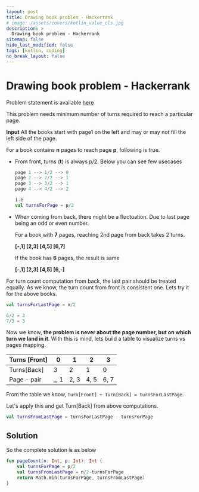 ```yaml
---
layout: post
title: Drawing book problem - Hackerrank
# image: /assets/covers/kotlin_value_cls.jpg
description: >
  Drawing book problem - Hackerrank
sitemap: false
hide_last_modified: false
tags: [kotlin, coding]
no_break_layout: false
---
```


# Drawing book problem - Hackerrank

Problem statement is available [here](https://www.hackerrank.com/challenges/drawing-book/problem)


This problem needs minimum number of turns required to reach a particular page. 

**Input**
All the books start with page1 on the left and may or may not fill the left side of the page.

For a book contains **n** pages to reach page **p**, following is true.

* From front, turns (**t**) is always p/2. Below you can see few usecases

   ```kotlin
   page 1 --> 1/2 --> 0
   page 2 --> 2/2 --> 1
   page 3 --> 3/2 --> 1
   page 4 --> 4/2 --> 2
   
   i.e
   val turnsForPage = p/2
   ```

* When coming from back, there might be a fluctuation. Due to last page being an odd or even number. 

   For a book with **7** pages, reaching 2nd page from back takes 2 turns.

   **[-,1] [2,3] [4,5] [6,7]**

   

   If the book has **6** pages, the result is same

   **[-,1] [2,3] [4,5] [6,-]**



For turn count computation from back, the last pair should be treated equally. As we know, the turn count from front is consistent one. Lets try it for the above books.

```kotlin
val turnsForLastPage = n/2

6/2 = 3
7/3 = 3
```



Now we know, **the problem is never about the page number, but on which turn we land in it**. With this is mind, lets build a table to visualize turns vs pages mapping.

| Turns [Front] | 0    | 1    | 2    | 3    |
| ------------- | ---- | ---- | ---- | ---- |
| Turns[Back]   | 3    | 2    | 1    | 0    |
| Page - pair   | _, 1 | 2, 3 | 4, 5 | 6, 7 |



From the table we know, `Turn[Front] + Turn[Back] = turnsForLastPage`.



Let's apply this and get Turn[Back] from above computations.

```kotlin
val turnsFromLastPage = turnsForLastPage - turnsForPage
```



## Solution



So the complete solution is as below

```kotlin
fun pageCount(n: Int, p: Int): Int {
    val turnsForPage = p/2
    val turnsFromLastPage = n/2-turnsForPage
    return Math.min(turnsForPage, turnsFromLastPage)
}
```

